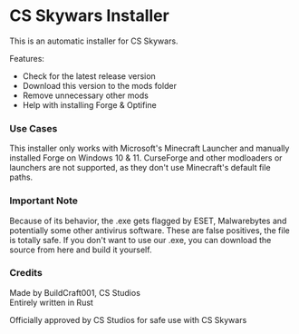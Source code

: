 # CS Skywars Installer

This is an automatic installer for CS Skywars.

Features: 
- Check for the latest release version
- Download this version to the mods folder
- Remove unnecessary other mods
- Help with installing Forge & Optifine

### Use Cases
This installer only works with Microsoft's Minecraft Launcher and manually installed Forge on Windows 10 & 11. CurseForge and other modloaders or launchers are not supported, as they don't use Minecraft's default file paths.

### Important Note
Because of its behavior, the .exe gets flagged by ESET, Malwarebytes and potentially some other antivirus software. These are false positives, the file is totally safe. If you don't want to use our .exe, you can download the source from here and build it yourself.

### Credits
Made by BuildCraft001, CS Studios  
Entirely written in Rust

Officially approved by CS Studios for safe use with CS Skywars
